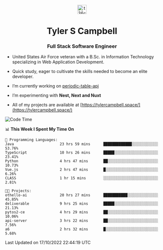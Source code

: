 <p align="center">
<a href="https://www.linkedin.com/in/t36campbell" target="blank"><img align="center" src="https://ik.imagekit.io/t36campbell/Portfolio/linkedin.png.original_m8bbGgPh6.png" alt="t36campbell" height="30" width="30" /></a>
</p>
<h1 align="center">Tyler S Campbell</h1>
<h3 align="center">Full Stack Software Engineer</h3>

* United States Air Force veteran with a B.Sc. in Information Technology specializing in Web Application Development. 

* Quick study, eager to cultivate the skills needed to become an elite developer.

* I’m currently working on [periodic-table-api](https://github.com/t36campbell/periodic-table-api)

* I’m experimenting with **Nest, Next and Nuxt**

* All of my projects are available at [https://tylercampbell.space/](https://tylercampbell.space/)

<!--START_SECTION:waka-->
![Code Time](http://img.shields.io/badge/Code%20Time-1%2C920%20hrs%201%20min-blue)

📊 **This Week I Spent My Time On** 

```text
💬 Programming Languages: 
Java                     23 hrs 59 mins      █████████████░░░░░░░░░░░░   53.76% 
TypeScript               10 hrs 26 mins      █████░░░░░░░░░░░░░░░░░░░░   23.41% 
Python                   4 hrs 47 mins       ██░░░░░░░░░░░░░░░░░░░░░░░   10.73% 
Vue.js                   2 hrs 47 mins       █░░░░░░░░░░░░░░░░░░░░░░░░   6.26% 
CLASS                    1 hr 15 mins        ░░░░░░░░░░░░░░░░░░░░░░░░░   2.81%

🐱‍💻 Projects: 
othello-ai               20 hrs 27 mins      ███████████░░░░░░░░░░░░░░   45.85% 
deliverable              9 hrs 25 mins       █████░░░░░░░░░░░░░░░░░░░░   21.13% 
pytos2-ce                4 hrs 29 mins       ██░░░░░░░░░░░░░░░░░░░░░░░   10.06% 
api-server               3 hrs 22 mins       ██░░░░░░░░░░░░░░░░░░░░░░░   7.56% 
a6                       2 hrs 32 mins       █░░░░░░░░░░░░░░░░░░░░░░░░   5.68%

```


 Last Updated on 17/10/2022 22:44:19 UTC
<!--END_SECTION:waka-->
